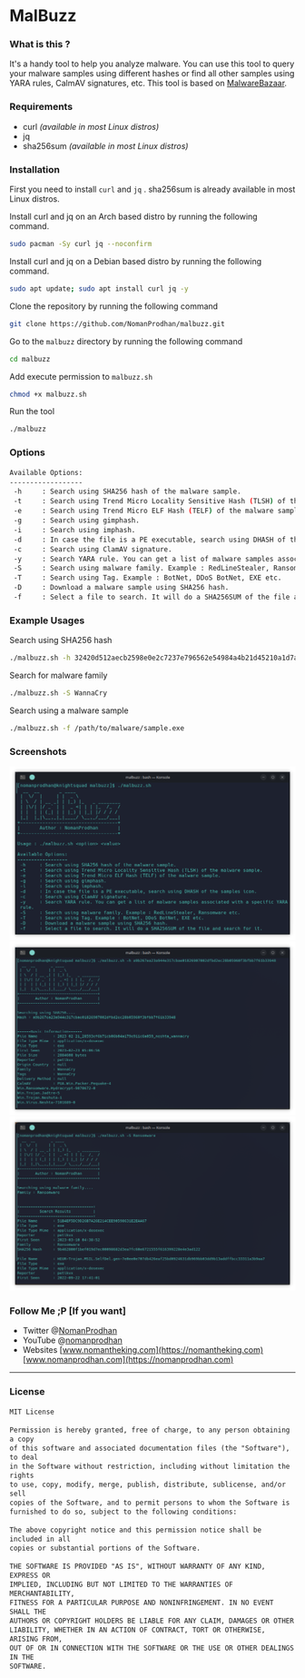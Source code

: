 # MalBuzz
### What is this ?
It's a handy tool to help you analyze malware. You can use this tool to query your malware samples using different hashes or find all other samples using YARA rules, CalmAV signatures, etc. This tool is based on [MalwareBazaar](https://bazaar.abuse.ch/). 

### Requirements
- curl _(available in most Linux distros)_
- jq
- sha256sum _(available in most Linux distros)_

### Installation
First you need to install ```curl``` and ```jq``` . sha256sum is already available in most Linux distros. 

Install curl and jq on an Arch based distro by running the following command.
```sh
sudo pacman -Sy curl jq --noconfirm
```
Install curl and jq on a Debian based distro by running the following command.
```sh
sudo apt update; sudo apt install curl jq -y
```
Clone the repository by running the following command
```sh
git clone https://github.com/NomanProdhan/malbuzz.git
```
Go to the ```malbuzz``` directory by running the following command
```sh
cd malbuzz
```
Add execute permission to ```malbuzz.sh```
```sh
chmod +x malbuzz.sh
```

Run the tool
```sh
./malbuzz
```

### Options
```sh
Available Options:
------------------
 -h     : Search using SHA256 hash of the malware sample.
 -t     : Search using Trend Micro Locality Sensitive Hash (TLSH) of the malware sample.
 -e     : Search using Trend Micro ELF Hash (TELF) of the malware sample.
 -g     : Search using gimphash.
 -i     : Search using imphash.
 -d     : In case the file is a PE executable, search using DHASH of the samples icon.
 -c     : Search using ClamAV signature.
 -y     : Search YARA rule. You can get a list of malware samples associated with a specific YARA rule.
 -S     : Search using malware family. Example : RedLineStealer, Ransomware etc.
 -T     : Search using Tag. Example : BotNet, DDoS BotNet, EXE etc.
 -D     : Download a malware sample using SHA256 hash.
 -f     : Select a file to search. It will do a SHA256SUM of the file and search for it.
```

### Example Usages
Search using SHA256 hash
```sh
./malbuzz.sh -h 32420d512aecb2598e0e2c7237e796562e54984a4b21d45210a1d7a3a6763831
```
Search for malware family
```sh
./malbuzz.sh -S WannaCry
```
Search using a malware sample
```sh
./malbuzz.sh -f /path/to/malware/sample.exe
```

### Screenshots
![Screenshot-1](https://raw.githubusercontent.com/NomanProdhan/malbuzz/master/screenshots/malbuzz_screenshot_1.png)
![Screenshot-2](https://raw.githubusercontent.com/NomanProdhan/malbuzz/master/screenshots/malbuzz_screenshot_2.png)
![Screenshot-3](https://raw.githubusercontent.com/NomanProdhan/malbuzz/master/screenshots/malbuzz_screenshot_3.png)


### Follow Me ;P [If you want]
- Twitter @[NomanProdhan](https://twitter.com/nomanProdhan)
- YouTube @[nomanprodhan](https://www.youtube.com/c/NOMANPRODHAN)
- Websites [www.nomantheking.com](https://nomantheking.com) [www.nomanprodhan.com](https://nomanprodhan.com)

---

### License
```
MIT License

Permission is hereby granted, free of charge, to any person obtaining a copy
of this software and associated documentation files (the "Software"), to deal
in the Software without restriction, including without limitation the rights
to use, copy, modify, merge, publish, distribute, sublicense, and/or sell
copies of the Software, and to permit persons to whom the Software is
furnished to do so, subject to the following conditions:

The above copyright notice and this permission notice shall be included in all
copies or substantial portions of the Software.

THE SOFTWARE IS PROVIDED "AS IS", WITHOUT WARRANTY OF ANY KIND, EXPRESS OR
IMPLIED, INCLUDING BUT NOT LIMITED TO THE WARRANTIES OF MERCHANTABILITY,
FITNESS FOR A PARTICULAR PURPOSE AND NONINFRINGEMENT. IN NO EVENT SHALL THE
AUTHORS OR COPYRIGHT HOLDERS BE LIABLE FOR ANY CLAIM, DAMAGES OR OTHER
LIABILITY, WHETHER IN AN ACTION OF CONTRACT, TORT OR OTHERWISE, ARISING FROM,
OUT OF OR IN CONNECTION WITH THE SOFTWARE OR THE USE OR OTHER DEALINGS IN THE
SOFTWARE.
```
